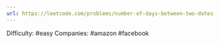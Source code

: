 ```yaml
---
url: https://leetcode.com/problems/number-of-days-between-two-dates
---
```


Difficulty: #easy
Companies: #amazon #facebook